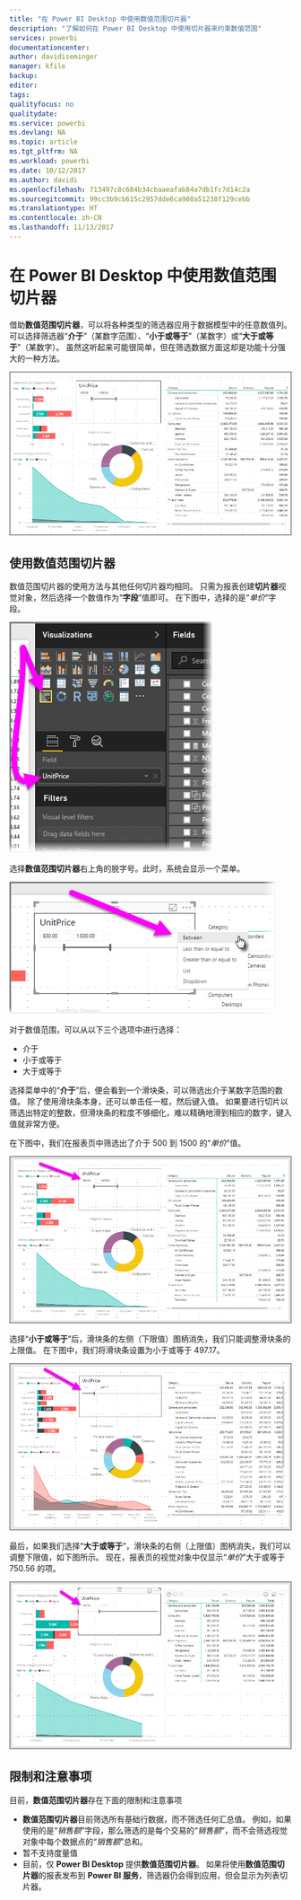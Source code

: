 ```yaml
---
title: "在 Power BI Desktop 中使用数值范围切片器"
description: "了解如何在 Power BI Desktop 中使用切片器来约束数值范围"
services: powerbi
documentationcenter: 
author: davidiseminger
manager: kfile
backup: 
editor: 
tags: 
qualityfocus: no
qualitydate: 
ms.service: powerbi
ms.devlang: NA
ms.topic: article
ms.tgt_pltfrm: NA
ms.workload: powerbi
ms.date: 10/12/2017
ms.author: davidi
ms.openlocfilehash: 713497c8c684b34cbaaeafab84a7db1fc7d14c2a
ms.sourcegitcommit: 99cc3b9cb615c2957dde6ca908a51238f129cebb
ms.translationtype: HT
ms.contentlocale: zh-CN
ms.lasthandoff: 11/13/2017
---
```

# <a name="use-the-numeric-range-slicer-in-power-bi-desktop"></a>在 Power BI Desktop 中使用数值范围切片器
借助**数值范围切片器**，可以将各种类型的筛选器应用于数据模型中的任意数值列。 可以选择筛选器“**介于**”（某数字范围）、“**小于或等于**”（某数字）或“**大于或等于**”（某数字）。 虽然这听起来可能很简单，但在筛选数据方面这却是功能十分强大的一种方法。

![](media/desktop-slicer-numeric-range/slicer-numeric-range_2.png)

## <a name="using-the-numeric-range-slicer"></a>使用数值范围切片器
数值范围切片器的使用方法与其他任何切片器均相同。 只需为报表创建**切片器**视觉对象，然后选择一个数值作为“**字段**”值即可。 在下图中，选择的是“*单价*”字段。

![](media/desktop-slicer-numeric-range/slicer-numeric-range_3.png)

选择**数值范围切片器**右上角的脱字号。此时，系统会显示一个菜单。

![](media/desktop-slicer-numeric-range/slicer-numeric-range_4.png)

对于数值范围，可以从以下三个选项中进行选择：

* 介于
* 小于或等于
* 大于或等于

选择菜单中的“**介于**”后，便会看到一个滑块条，可以筛选出介于某数字范围的数值。 除了使用滑块条本身，还可以单击任一框，然后键入值。 如果要进行切片以筛选出特定的整数，但滑块条的粒度不够细化，难以精确地滑到相应的数字，键入值就非常方便。

在下图中，我们在报表页中筛选出了介于 500 到 1500 的“*单价*”值。

![](media/desktop-slicer-numeric-range/slicer-numeric-range_5.png)

选择“**小于或等于**”后，滑块条的左侧（下限值）图柄消失，我们只能调整滑块条的上限值。 在下图中，我们将滑块条设置为小于或等于 497.17。

![](media/desktop-slicer-numeric-range/slicer-numeric-range_6.png)

最后，如果我们选择“**大于或等于**”，滑块条的右侧（上限值）图柄消失，我们可以调整下限值，如下图所示。 现在，报表页的视觉对象中仅显示“*单价*”大于或等于 750.56 的项。

![](media/desktop-slicer-numeric-range/slicer-numeric-range_7.png)

## <a name="limitations-and-considerations"></a>限制和注意事项
目前，**数值范围切片器**存在下面的限制和注意事项

* **数值范围切片器**目前筛选所有基础行数据，而不筛选任何汇总值。 例如，如果使用的是“*销售额*”字段，那么筛选的是每个交易的“*销售额*”，而不会筛选视觉对象中每个数据点的“*销售额*”总和。
* 暂不支持度量值
* 目前，仅 **Power BI Desktop** 提供**数值范围切片器**。 如果将使用**数值范围切片器**的报表发布到 **Power BI 服务**，筛选器仍会得到应用，但会显示为列表切片器。

